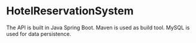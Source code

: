 # HotelReservationSystem
The API is built in Java Spring Boot.
Maven is used as build tool.
MySQL is used for data persistence.

